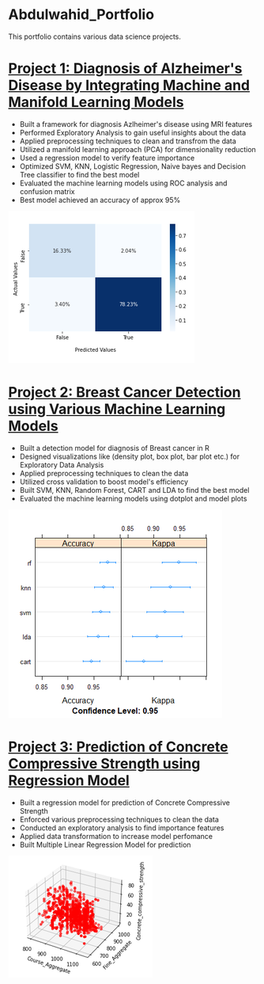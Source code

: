 # Abdulwahid_Portfolio
This portfolio contains various data science projects.
# [Project 1: Diagnosis of Alzheimer's Disease by Integrating Machine and Manifold Learning Models](https://github.com/Abdlwhd/Diagnosis_of_Alzheimer_Disease)
* Built a framework for diagnosis Azlheimer's disease using MRI features
* Performed Exploratory Analysis to gain useful insights about the data
* Applied preprocessing techniques to clean and transfrom the data
* Utilized a manifold learning approach (PCA) for dimensionality reduction
* Used a regression model to verify feature importance
* Optimized SVM, KNN, Logistic Regression, Naive bayes and Decision Tree classifier to find the best model
* Evaluated the machine learning models using ROC analysis and confusion matrix
* Best model achieved an accuracy of approx 95%

![CM](https://github.com/Abdlwhd/Abdulwahid_Portfolio/blob/main/imgs/ConfusionP_SVM.PNG)

# [Project 2: Breast Cancer Detection using Various Machine Learning Models](https://github.com/Abdlwhd/Breast_Cancer_Detection)
* Built a detection model for diagnosis of Breast cancer in R
* Designed visualizations like (density plot, box plot, bar plot etc.) for Exploratory Data Analysis
* Applied preprocessing techniques to clean the data
* Utilized cross validation to boost model's efficiency
* Built SVM, KNN, Random Forest, CART and LDA to find the best model
* Evaluated the machine learning models using dotplot and model plots

![CompM](https://github.com/Abdlwhd/Abdulwahid_Portfolio/blob/main/imgs/Compare.png)

# [Project 3: Prediction of Concrete Compressive Strength using Regression Model](https://github.com/Abdlwhd/Breast_Cancer_Detection)
* Built a regression model for prediction of Concrete Compressive Strength
* Enforced various preprocessing techniques to clean the data
* Conducted an exploratory analysis to find importance features
* Applied data transformation to increase model perfomance
* Built Multiple Linear Regression Model for prediction

![Scatter](https://github.com/Abdlwhd/Abdulwahid_Portfolio/blob/main/imgs/3D_scatter.PNG)

